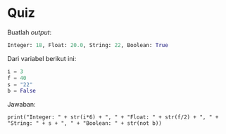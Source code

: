 # Quiz

Buatlah *output*:

```Python
Integer: 18, Float: 20.0, String: 22, Boolean: True
```

Dari variabel berikut ini:

```Python
i = 3
f = 40
s = "22"
b = False
```

Jawaban:

```Py
print("Integer: " + str(i*6) + ", " + "Float: " + str(f/2) + ", " + "String: " + s + ", " + "Boolean: " + str(not b))
```
